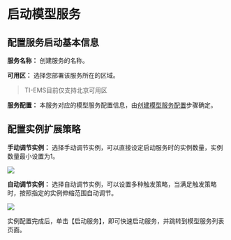 # 启动模型服务
##  配置服务启动基本信息

**服务名称：** 创建服务的名称。

**可用区：** 选择您部署该服务所在的区域。

> TI-EMS目前仅支持北京可用区

**服务配置：** 本服务对应的模型服务配置信息，由[创建模型服务配置](https://cloud.tencent.com/document/product/851/34671)步骤确定。

## 配置实例扩展策略

**手动调节实例：** 选择手动调节实例，可以直接设定启动服务时的实例数量，实例数量最小设置为1。

![](https://main.qcloudimg.com/raw/28c0e8e33acdb31386817d15b5c5676f.png)

**自动调节实例：** 选择自动调节实例，可以设置多种触发策略，当满足触发策略时，按照指定的实例伸缩范围自动调节。

![](https://main.qcloudimg.com/raw/f75f98601ab22195fb5333c0b4a1efe5.png)

实例配置完成后，单击【启动服务】，即可快速启动服务，并跳转到模型服务列表页面。


